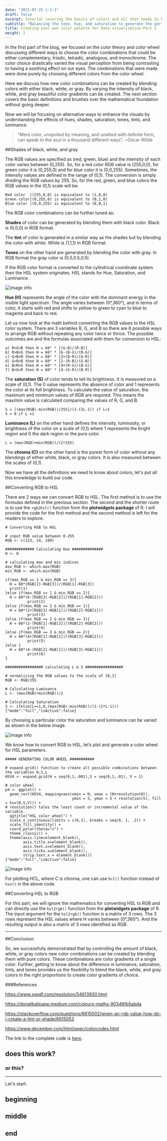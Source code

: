 ```yaml
---
date: "2021-07-25 1:1:1"
draft: false
excerpt: Tutorial covering the basics of colors and all that needs to be understood to create your very own color palettes. The learning can be translated to any coding language.
subtitle: "Balancing the tone, hue, and saturation to generate the perfect color gradients."
title: Creating your own color palette for data visualization-Part 2
weight: 2
---
```


In the first part of the blog, we focused on the color theory and color wheel discussing different ways to choose the color combinations that could be either complementary, triadic, tetradic, analogous, and monochrome. The color choice drastically varied the visual perception from being contrasting to having a soothing effect on our eyes. The combinations that were made were done purely by choosing different colors from the color wheel.

Here we discuss how new color combinations can be created by blending colors with either black, white, or gray. By varying the intensity of black, white, and gray beautiful color gradients can be created. The next section covers the basic definitions and brushes over the mathematical foundation without going deeper.

Now we will be focusing on alternative ways to enhance the visuals by understanding the effects of hues, shades, saturation, tones, tints, and luminance.

> “Mere color, unspoiled by meaning, and unallied with definite form, can speak to the soul in a thousand different ways”. ~Oscar Wilde

##Shades of black, white, and gray

The RGB values are specified as (red, green, blue) and the intensity of each color varies between (0,255). So, for a red color RGB value is (255,0,0), for green color it is (0,255,0) and for blue color it is (0,0,255). Sometimes, the intensity values are defined in the range of (0,1). The conversion is simply dividing the RGB values by 255. So, for the red, green, and blue colors the RGB values in the (0,1) scale will be:

```
Red color  |(255,0,0) is equivalent to (1,0,0)
Green color|(0,255,0) is equivalent to (0,1,0)
Blue color |(0,0,255) is equivalent to (0,0,1)
```

The RGB color combinations can be further tuned as:

**Shades** of color can be generated by blending them with black color. Black is (0,0,0) in RGB format.

The **tint** of color is generated in a similar way as the shades but by blending the color with white. White is (1,1,1) in RGB format.

**Tones** on the other hand are generated by blending the color with gray. In RGB format the gray color is (0.5,0.5,0.5).

If the RGB color format is converted to the cylindrical coordinate system then the HSL system originates. HSL stands for Hue, Saturation, and Luminance.

![image info](./plot1.jpg)

**Hue (H)** represents the angle of the color with the dominant energy in the visible light spectrum. The angle varies between (0°,360°), and in terms of color, it starts with red and shifts to yellow to green to cyan to blue to magenta and back to red.

Let us now look at the math behind converting the RGB values to the HSL color system. There are 3 variables R, G, and B so there are 6 possible ways to arrange RGB without repeating any color twice or thrice. The possible outcomes are and the formulas associated with them for conversion to HSL:

```
a) R>G>B then H = 60° * [(G-B)/(R-B)]
b) R>B>G then H = 60° * [6-(B-G)/(R-G)]
c) G>B>R then H = 60° * [2+(B-R)/(G-R)]
d) G>R>B then H = 60° * [2-(R-B)/(G-B)]
e) B>R>G then H = 60° * [4+(R-G)/(B-G)]
f) B>G>R then H = 60° * [4-(G-R)/(B-R)]
```

The **saturation (S)** of color tends to tell its brightness. It is measured on a scale of (0,1). The 0 value represents the absence of color and 1 represents the color at its full brightness. To calculate the value of saturation, the maximum and minimum values of RGB are required. This means the max/min value is calculated comparing the values of R, G, and B.

```
S = [(max(RGB)-min(RGB))/255]/(1-(2L-1)) if L<1
S = 0 if L =1
```

**Luminance (L)** on the other hand defines the intensity, luminosity, or brightness of the color on a scale of (0,1) where 1 represents the bright region and 0 the dark region or the pure color.

```
L = (max(RGB)+min(RGB))/(2*255)
```

The **chroma (C)** on the other hand is the purest form of color without any blendings of either white, black, or gray colors. It is also measured between the scales of (0,1).

Now we have all the definitions we need to know about colors, let's put all this knowledge to build our code.

##Converting RGB to HSL

There are 2 ways we can convert RGB to HSL. The first method is to use the formulas defined in the previous section. The second and the shorter route is to use the `rgb2hsl()` function form the **plotwidgets package** of R. I will provide the code for the first method and the second method is left for the readers to explore.

```{R}
# Converting RGB to HSL

# input RGB value between 0-255
RGB <- c(123, 24, 189)

############# Calculating Hue ##############
H <- 0

# calculating max and min indices
max_RGB <- which.max(RGB)
min_RGB <- which.min(RGB)

if(max_RGB == 1 & min_RGB == 3){
  H = 60*(RGB[2]-RGB[3])/(RGB[1]-RGB[3])
  print(1)
}else if(max_RGB == 1 & min_RGB == 2){
  H = 60*(6-(RGB[3]-RGB[2])/(RGB[1]-RGB[2]))
          print(2)
}else if(max_RGB == 2 & min_RGB == 1){
  H = 60*(2+(RGB[3]-RGB[1])/(RGB[2]-RGB[1]))
          print(3)
}else if(max_RGB == 2 & min_RGB == 3){
  H = 60*(2-(RGB[1]-RGB[3])/(RGB[2]-RGB[3]))
          print(4)
}else if(max_RGB == 3 & min_RGB == 2){
  H = 60*(4+(RGB[1]-RGB[2])/(RGB[3]-RGB[2]))
          print(5)
}else {
  H = 60*(4-(RGB[2]-RGB[1])/(RGB[3]-RGB[1]))
          print(6)
}

################# calculating L & S #################

# normalizing the RGB values to the scale of [0,1]
RGB <- RGB/255

# Calculating Luminance
L <- (max(RGB)+min(RGB))/2

# Calculating Saturation
S <- ifelse(L==1,0,(max(RGB)-min(RGB))/(1-(2*L-1)))
{"mode":"full","isActive":false}
```

By choosing a particular color the saturation and luminance can be varied as shown in the below image.

![image info](./plot2.jpg)

We know how to convert RGB to HSL, let’s plot and generate a color wheel for HSL parameters.

```{R}
##### GENERATING COLOR WHEEL ###########

# expand.grid() function to create all possible combinations between the variables H,S,L
HSV4 <- expand.grid(H = seq(0,1,.001),S = seq(0,1,.01), V = 1)

# color wheel 
p4 <- ggplot() +
  geom_rect(HSV4, mapping=aes(xmin = H, xmax = (H+resolution(H)), 
                              ymin = S, ymax = S + resolution(S), fill = hsv(H,S,V))) +
# resolution() tales the least count or incremental value of the variable.
  ggtitle("HSL color wheel") +
  scale_x_continuous(limits = c(0,1), breaks = seq(0, 1, .2)) +
  scale_fill_identity() +
  coord_polar(theta="x") +
  theme_classic() +
  theme(axis.line=element_blank(),
        axis.title.x=element_blank(),
        axis.text.x=element_blank(),
        axis.ticks.x=element_blank(),
        strip.text.x = element_blank())
{"mode":"full","isActive":false}
```

![image info](./plot3.jpg)

For plotting HCL, where C is chroma, one can use `hcl()` function instead of `hsv()` in the above code.

##Converting HSL to RGB

For this part, we will ignore the mathematics for converting HSL to RGB and can directly use the `hsl2rgb()` function from the **plotwidgets package** of R. The input argument for the `hsl2rgb()` function is a matrix of 3 rows. The 3 rows represent the HSL values where H varies between (0°,360°). And the resulting output is also a matrix of 3 rows identified as RGB.

----

##Conclusion

So, we successfully demonstrated that by controlling the amount of black, white, or gray colors new color combinations can be created by blending them with pure colors. These combinations are color gradients of a single color. Further, getting to know about the difference in luminance, saturation, tints, and tones provides us the flexibility to blend the black, white, and gray colors in the right proportions to create color gradients of choice.

###References

https://www.xspdf.com/resolution/54613930.html

https://donatbalipapp.medium.com/colours-maths-90346fb5abda

https://stackoverflow.com/questions/6615002/given-an-rgb-value-how-do-i-create-a-tint-or-shade/6615053

https://www.december.com/html/spec/colorcodes.html

The link to the complete code is [here](https://github.com/amalasi2418/Blog-post/tree/master/Color%20palette-part%202).

## does this work?

### or this?

---

Let's start.

## beginning

## middle

## end